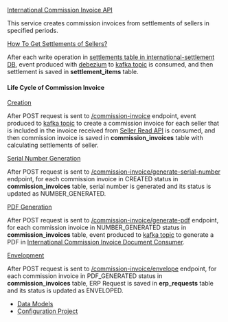 [International Commission Invoice API]()

This service creates commission invoices from settlements of sellers in specified periods.

[How To Get Settlements of Sellers?](https://lucid.app/lucidchart/2d18306c-e6eb-409d-9e8e-f3284e4863da/edit?invitationId=inv_db70d270-bbde-42fb-9603-b3c02105e05c&page=WeLZadbfEkM6#)

After each write operation in [settlements table in international-settlement DB](https://wiki.trendyol.com/pages/viewpage.action?spaceKey=SFS&title=International+Settlement+Models), event produced 
with [debezium](https://debezium.io/) to [kafka topic](https://c3-stretch-stage.mars.trendyol.com/clusters/mas0OX-RTISd9QPoxQR43A/management/topics/seller.settlement.int-settlement-debezium.settlement-cdc/overview) is consumed, and then settlement is saved in **settlement_items** table.

#### Life Cycle of Commission Invoice

[Creation](https://lucid.app/lucidchart/2d18306c-e6eb-409d-9e8e-f3284e4863da/edit?invitationId=inv_db70d270-bbde-42fb-9603-b3c02105e05c&page=VlT-w2EUvv0I#)

After POST request is sent to [/commission-invoice](https://stage-seller-finance-intcommissioninvoice-service.earth.trendyol.com/swagger-ui/index.html#/commission-invoice-controller/create) 
endpoint, event produced to [kafka topic](https://c3-stretch-stage.mars.trendyol.com/clusters/mas0OX-RTISd9QPoxQR43A/management/topics/seller.finance.internationalcommissioninvoiceapi.commissionInvoiceCreate.0/overview) to create a commission invoice for each seller that is included in the invoice received from [Seller Read API](https://stage-seller-base-international-seller-read-service.earth.trendyol.com/swagger-ui.html) is consumed, and then commission invoice is saved in 
**commission_invoices** table with calculating settlements of seller.

[Serial Number Generation](https://lucid.app/lucidchart/2d18306c-e6eb-409d-9e8e-f3284e4863da/edit?invitationId=inv_db70d270-bbde-42fb-9603-b3c02105e05c&page=FFEcfPza3xUY#)

After POST request is sent to [/commission-invoice/generate-serial-number](https://stage-seller-finance-intcommissioninvoice-service.earth.trendyol.com/swagger-ui/index.html#/commission-invoice-controller/generateSerialNumber) endpoint, for each commission invoice in CREATED status in **commission_invoices** table, serial number is generated and its status is updated as NUMBER_GENERATED.

[PDF Generation](https://lucid.app/lucidchart/2d18306c-e6eb-409d-9e8e-f3284e4863da/edit?invitationId=inv_db70d270-bbde-42fb-9603-b3c02105e05c&page=xxpeoENEp0sc#)

After POST request is sent to [/commission-invoice/generate-pdf](https://stage-seller-finance-intcommissioninvoice-service.earth.trendyol.com/swagger-ui/index.html#/commission-invoice-controller/generatePdf) endpoint, for each commission invoice in NUMBER_GENERATED status in **commission_invoices** table, event produced to 
[kafka topic](https://c3-stretch-stage.mars.trendyol.com/clusters/mas0OX-RTISd9QPoxQR43A/management/topics/seller.finance.internationalcommissioninvoiceapi.documentCreate.0/overview) to generate a 
PDF in [International Commission Invoice Document Consumer](https://gitlab.trendyol.com/seller/finance/international/international-commission-invoice-document-consumer).

[Envelopment](https://lucid.app/lucidchart/2d18306c-e6eb-409d-9e8e-f3284e4863da/edit?invitationId=inv_db70d270-bbde-42fb-9603-b3c02105e05c&page=n0JeW4nV.iTL#)

After POST request is sent to [/commission-invoice/envelope](https://stage-seller-finance-intcommissioninvoice-service.earth.trendyol.com/swagger-ui/index.html#/commission-invoice-controller/envelope) endpoint, for each commission invoice in PDF_GENERATED status in **commission_invoices** table, ERP Request is saved in **erp_requests** table and 
its status is updated as ENVELOPED.

- [Data Models](https://wiki.trendyol.com/display/SF/Commission+Invoice+Data+Models)
- [Configuration Project](https://gitlab.trendyol.com/seller/finance/cfg/international/international-commission-invoice-api)